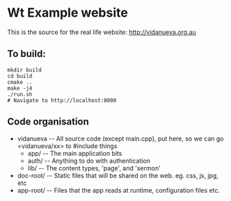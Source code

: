 Wt Example website
==================

This is the source for the real life website: http://vidanueva.org.au

To build:
---------

    mkdir build
    cd build
    cmake ..
    make -j4
    ./run.sh
    # Navigate to http://localhost:8000


Code organisation
-----------------

 * vidanueva -- All source code (except main.cpp), put here, so we can go <vidanueva/xx> to #include things
   * app/   -- The main application bits
   * auth/  -- Anything to do with authentication
   * lib/   -- The content types, 'page', and 'sermon'
 * doc-root/ -- Static files that will be shared on the web. eg. css, js, jpg, etc
 * app-root/ -- Files that the app reads at runtime, configuration files etc.

